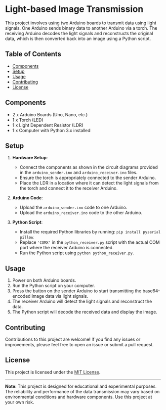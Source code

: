 # Light-based Image Transmission

This project involves using two Arduino boards to transmit data using light signals. One Arduino sends binary data to another Arduino via a torch. The receiving Arduino decodes the light signals and reconstructs the original data, which is then converted back into an image using a Python script.

## Table of Contents
- [Components](#components)
- [Setup](#setup)
- [Usage](#usage)
- [Contributing](#contributing)
- [License](#license)

## Components
- 2 x Arduino Boards (Uno, Nano, etc.)
- 1 x Torch (LED)
- 1 x Light Dependent Resistor (LDR)
- 1 x Computer with Python 3.x installed

## Setup
1. **Hardware Setup**:
   - Connect the components as shown in the circuit diagrams provided in the `arduino_sender.ino` and `arduino_receiver.ino` files.
   - Ensure the torch is appropriately connected to the sender Arduino.
   - Place the LDR in a location where it can detect the light signals from the torch and connect it to the receiver Arduino.

2. **Arduino Code**:
   - Upload the `arduino_sender.ino` code to one Arduino.
   - Upload the `arduino_receiver.ino` code to the other Arduino.

3. **Python Script**:
   - Install the required Python libraries by running: `pip install pyserial pillow`.
   - Replace `'COMX'` in the `python_receiver.py` script with the actual COM port where the receiver Arduino is connected.
   - Run the Python script using `python python_receiver.py`.

## Usage
1. Power on both Arduino boards.
2. Run the Python script on your computer.
3. Press the button on the sender Arduino to start transmitting the base64-encoded image data via light signals.
4. The receiver Arduino will detect the light signals and reconstruct the data.
5. The Python script will decode the received data and display the image.

## Contributing
Contributions to this project are welcome! If you find any issues or improvements, please feel free to open an issue or submit a pull request.

## License
This project is licensed under the [MIT License](LICENSE).

---

**Note**: This project is designed for educational and experimental purposes. The reliability and performance of the data transmission may vary based on environmental conditions and hardware components. Use this project at your own risk.
